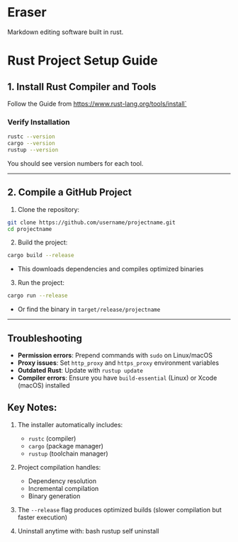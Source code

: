 # Eraser
Markdown editing software built in rust.

# Rust Project Setup Guide

## 1. Install Rust Compiler and Tools
Follow the Guide from https://www.rust-lang.org/tools/install`
### Verify Installation
```bash
rustc --version
cargo --version
rustup --version
```
You should see version numbers for each tool.

---

## 2. Compile a GitHub Project
1. Clone the repository:
```bash
git clone https://github.com/username/projectname.git
cd projectname
```

2. Build the project:
```bash
cargo build --release
```
- This downloads dependencies and compiles optimized binaries

3. Run the project:
```bash
cargo run --release
```
- Or find the binary in `target/release/projectname`

---

## Troubleshooting
- **Permission errors**: Prepend commands with `sudo` on Linux/macOS
- **Proxy issues**: Set `http_proxy` and `https_proxy` environment variables
- **Outdated Rust**: Update with `rustup update`
- **Compiler errors**: Ensure you have `build-essential` (Linux) or Xcode (macOS) installed


## Key Notes:
1. The installer automatically includes:
   - `rustc` (compiler)
   - `cargo` (package manager)
   - `rustup` (toolchain manager)

2. Project compilation handles:
   - Dependency resolution
   - Incremental compilation
   - Binary generation

3. The `--release` flag produces optimized builds (slower compilation but faster execution)

4. Uninstall anytime with:
    bash
    rustup self uninstall
